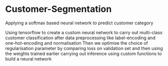 # Customer-Segmentation
Applying a softmax based neural network to predict customer category

Using tensorflow to create a custom neural network to carry out multi-class customer classification after data preprocessing like label-encoding and one-hot-encoding and normalisation
Then we optimise the choice of regularisation parameter by comparing loss on validation set and then using the weights trained earlier carrying out inference using custom functions to build a neural network

